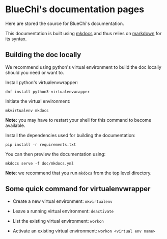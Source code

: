 # BlueChi's documentation pages

Here are stored the source for BlueChi's documentation.

This documentation is built using [mkdocs](https://www.mkdocs.org/) and thus
relies on [markdown](https://daringfireball.net/projects/markdown/) for its
syntax.

## Building the doc locally

We recommend using python's virtual environment to build the doc locally should
you need or want to.

Install python's virtualenvwrapper:

```shell
dnf install python3-virtualenvwrapper
```

Initiate the virtual environment:

```shell
mkvirtualenv mkdocs
```

**Note:** you may have to restart your shell for this command to become available.

Install the dependencies used for building the documentation:

```shell
pip install -r requirements.txt
```

You can then preview the documentation using:

```shell
mkdocs serve -f doc/mkdocs.yml
```

**Note**: we recommend that you run `mkdocs` from the top level directory.

## Some quick command for virtualenvwrapper

* Create a new virtual environment: `mkvirtualenv`

* Leave a running virtual environment: `deactivate`

* List the existing virtual environment: `workon`

* Activate an existing virtual environment: `workon <virtual env name>`
